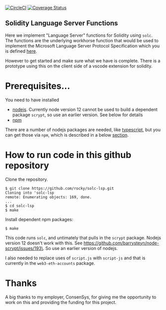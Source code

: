 [![CircleCI](https://circleci.com/gh/ConsenSys/solc-lsp.svg?style=svg)](https://circleci.com/gh/rocky/solc-lsp)
[![Coverage Status](https://coveralls.io/repos/github/rocky/solc-lsp/badge.svg?branch=master)](https://coveralls.io/github/rocky/solc-lsp?branch=master)

Solidity Language Server Functions
----------------------------------

Here we implement "Language Server" functions for Solidity using `solc`.
The functions are the underlying workhorse function that would be used to implement the Microsoft Language Server Protocol Specification which you is defined [here](https://microsoft.github.io/language-server-protocol/specification).

However to get started and make sure what we have is complete. There is a prototype using this on the client side of a vscode extension for solidity.


# Prerequisites...

You need to have installed

* [nodejs](https://nodejs.org/en/). Currently node version 12 cannot be used to build a dependent package `scrypt`, so use an earlier version. See below for details
* [npm](https://www.npmjs.com/get-npm)

There are a number of nodejs packages are needed, like [typescript](https://www.typescriptlang.org/), but you can get those via `npm`,
which is described in a below [section](#how-to-run-code-in-this-github-repository).

# How to run code in this github repository

Clone the repository.

```console
$ git clone https://github.com/rocky/solc-lsp.git
Cloning into 'solc-lsp
remote: Enumerating objects: 169, done.
...
$ cd solc-lsp
$ make
```

Install dependent npm packages:

```console
$ make
```

This code runs `solc`, and untimately that pulls in the `scrypt` package. Nodejs version 12 doesn't work with this. See https://github.com/barrysteyn/node-scrypt/issues/193\. So use an earlier version of nodejs.

I also needed to replace uses of `script.js` with `script-js` and that is currently in the `web3-eth-accounts` package.

# Thanks

A big thanks to my employer, ConsenSys, for giving me the opportunity to work on this and providing the funding for this project.
